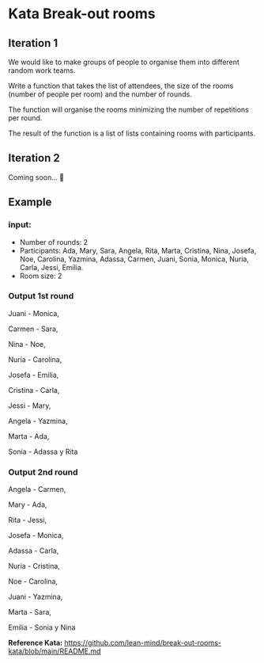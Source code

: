 # Kata Break-out rooms

## Iteration 1
We would like to make groups of people to organise them into different random work teams.

Write a function that takes the list of attendees, the size of the rooms (number of people per room) and the number of rounds.

The function will organise the rooms minimizing the number of repetitions per round.

The result of the function is a list of lists containing rooms with participants.

## Iteration 2

Coming soon... 🥁

## Example

### input:

- Number of rounds: 2
- Participants: Ada, Mary, Sara, Angela, Rita, Marta, Cristina, Nina, Josefa, Noe, Carolina, Yazmina, Adassa, Carmen, Juani, Sonia, Monica, Nuria, Carla, Jessi, Emilia.
- Room size: 2

### Output 1st round

Juani - Monica,

Carmen - Sara,

Nina - Noe,

Nuria - Carolina,

Josefa - Emilia,

Cristina - Carla,

Jessi - Mary,

Angela - Yazmina,

Marta - Ada,

Sonia - Adassa y Rita


### Output 2nd round

Angela - Carmen,

Mary - Ada,

Rita - Jessi,

Josefa - Monica,

Adassa - Carla,

Nuria - Cristina,

Noe - Carolina,

Juani - Yazmina,

Marta - Sara,

Emilia - Sonia y Nina

**Reference Kata:** 
https://github.com/lean-mind/break-out-rooms-kata/blob/main/README.md
